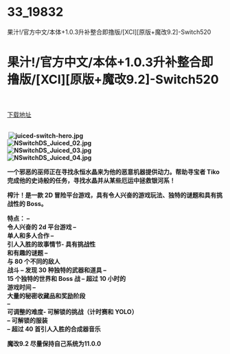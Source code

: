 # 33_19832
果汁!/官方中文/本体+1.0.3升补整合即撸版/[XCI][原版+魔改9.2]-Switch520
# 果汁!/官方中文/本体+1.0.3升补整合即撸版/[XCI][原版+魔改9.2]-Switch520
 <br/></br>
[下载地址](https://www.switch520.cc/article/19832 "下载地址")
<br/></br>

<p><strong>&nbsp;<img title="juiced-switch-hero.jpg" src="https://www.switch520.cc/muke_img/2021_07_06_10f307da1ac73.jpg" alt="juiced-switch-hero.jpg"></strong><br>
<strong><img title="NSwitchDS_Juiced_02.jpg" src="https://www.switch520.cc/muke_img/2021_07_06_2046ac6faf09c.jpg" alt="NSwitchDS_Juiced_02.jpg"></strong><br>
<strong><img title="NSwitchDS_Juiced_03.jpg" src="https://www.switch520.cc/muke_img/2021_07_06_f91f03af74f7a.jpg" alt="NSwitchDS_Juiced_03.jpg"></strong><br>
<strong><img title="NSwitchDS_Juiced_04.jpg" src="https://www.switch520.cc/muke_img/2021_07_06_5255bb40d652d.jpg" alt="NSwitchDS_Juiced_04.jpg"></strong></p>
<p><strong>一个邪恶的巫师正在寻找永恒水晶来为他的恶意机器提供动力。帮助寻宝者 Tiko 完成他的史诗般的任务，寻找水晶并从某些厄运中拯救银河系！</strong></p>
<p><strong>榨汁！是一款 2D 冒险平台游戏，具有令人兴奋的游戏玩法、独特的谜题和具有挑战性的 Boss。</strong></p>
<p><strong>特点： –</strong><br>
<strong>令人兴奋的 2d 平台游戏 –</strong><br>
<strong>单人和多人合作 –</strong><br>
<strong>引人入胜的故事情节- 具有挑战性</strong><br>
<strong>和有趣的谜题 –</strong><br>
<strong>与 80 个不同的敌人</strong><br>
<strong>战斗 – 发现 30 种独特的武器和道具 –</strong><br>
<strong>15 个独特的世界和 Boss 战 – 超过 10 小时的</strong><br>
<strong>游戏时间 –</strong><br>
<strong>大量的秘密收藏品和奖励阶段</strong><br>
<strong>–</strong><br>
<strong>可调整的难度- 可解锁的挑战（计时赛和 YOLO）</strong><br>
<strong>– 可解锁的服装</strong><br>
<strong>– 超过 40 首引人入胜的合成器音乐</strong></p>
<p><strong>魔改9.2 尽量保持自己系统为11.0.0</strong></p>
